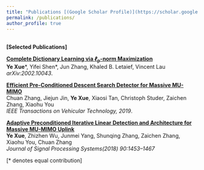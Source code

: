 ```yaml
---
title: "Publications [(Google Scholar Profile)](https://scholar.google.com.hk/citations?user=7A6ybEQAAAAJ&hl=en)"
permalink: /publications/
author_profile: true
---
```

<br>
<b>[Selected Publications]</b>

<b>[Complete Dictionary Learning via <i>ℓ</i><sub>p</sub>-norm Maximization](https://arxiv.org/pdf/2002.10043.pdf)</b> <br> 
<b>Ye Xue</b>\*, Yifei Shen\*, Jun Zhang, Khaled B. Letaief, Vincent Lau<br>
<i>arXiv:2002.10043</i>.

<b>[Efficient Pre-Conditioned Descent Search Detector for Massive MU-MIMO](https://ieeexplore.ieee.org/stamp/stamp.jsp?arnumber=9007506)</b> <br> 
Chuan Zhang, Jiejun Jin, <b>Ye Xue</b>, Xiaosi Tan, Christoph Studer, Zaichen Zhang, Xiaohu You<br>
<i>IEEE Transactions on Vehicular Technology, 2019</i>.

<b>[Adaptive Preconditioned Iterative Linear Detection and Architecture for Massive MU-MIMO Uplink](https://link.springer.com/content/pdf/10.1007/s11265-017-1317-8.pdf)</b> <br> 
<b>Ye Xue</b>,  Zhizhen Wu, Junmei Yang, Shunqing Zhang, Zaichen Zhang, Xiaohu You,  Chuan Zhang<br>
<i>Journal of Signal Processing Systems(2018) 90:1453–1467</i>




[\* denotes equal contribution]

